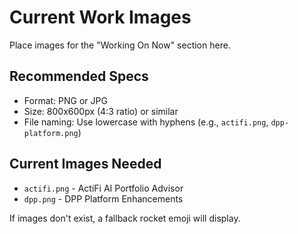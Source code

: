 # Current Work Images

Place images for the "Working On Now" section here.

## Recommended Specs
- Format: PNG or JPG
- Size: 800x600px (4:3 ratio) or similar
- File naming: Use lowercase with hyphens (e.g., `actifi.png`, `dpp-platform.png`)

## Current Images Needed
- `actifi.png` - ActiFi AI Portfolio Advisor
- `dpp.png` - DPP Platform Enhancements

If images don't exist, a fallback rocket emoji will display.


